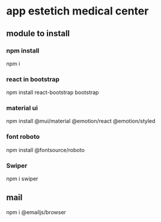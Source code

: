 # app estetich medical center

## module to install 

### npm install
npm i

### react in bootstrap
npm install react-bootstrap bootstrap

### material ui
npm install @mui/material @emotion/react @emotion/styled

### font roboto
npm install @fontsource/roboto

### Swiper
npm i swiper

## mail 
npm i @emailjs/browser


